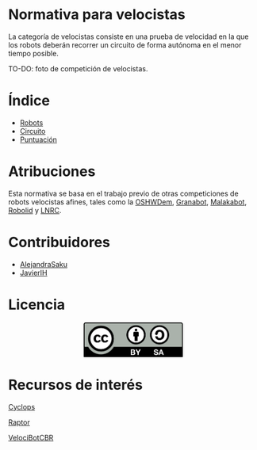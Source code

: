 # Normativa para velocistas
La categoría de velocistas consiste en una prueba de velocidad en la que los robots deberán recorrer un circuito de forma autónoma en el menor tiempo posible.

TO-DO: foto de competición de velocistas.

# Índice

 - [Robots](robots.md)
 - [Circuito](circuito.md)
 - [Puntuación](combates.md)


# Atribuciones

Esta normativa se basa en el trabajo previo de otras competiciones de robots velocistas afines, tales como la [OSHWDem](https://oshwdem.org/), [Granabot](http://www.granabot.es/), [Malakabot](http://malakabot.com/), [Robolid](http://robolid.es/) y [LNRC](http://lnrc.es/).

# Contribuidores

 - [AlejandraSaku](https://github.com/AlejandraSaku)
 - [JavierIH](https://github.com/JavierIH)

# Licencia

<p align="center"><img src="images/by-sa.png" width="200" align = "center"></p>


# Recursos de interés

[Cyclops](https://github.com/Resaj/cyclops-project)

[Raptor](https://bricolabs.cc/wiki/proyectos/raptor)

[VelociBotCBR](http://www.cantabrobots.es/?page_id=179)
